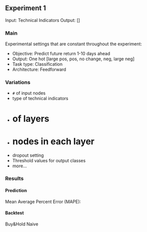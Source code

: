 ## Experiment 1

Input: Technical Indicators 
 Output: []
### Main
Experimental settings that are constant throughout the experiment:  
* Objective: Predict future return 1-10 days ahead
* Output: One hot [large pos, pos, no change, neg, large neg]
* Task type: Classification
* Architecture: Feedforward

### Variations
* `#` of input nodes
* type of technical indicators 
* # of layers
* # nodes in each layer 
* dropout setting
* Threshold values for output classes
* more...

### Results
#### Prediction
Mean Average Percent Error (MAPE):

#### Backtest
Buy&Hold
Naive
